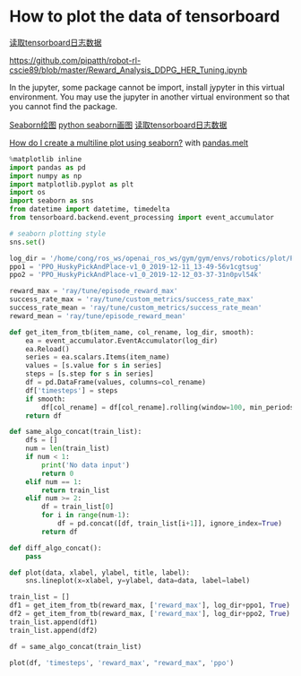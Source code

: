 # How to plot the data of tensorboard

[读取tensorboard日志数据](https://blog.csdn.net/nima1994/article/details/82844988)

https://github.com/pipatth/robot-rl-cscie89/blob/master/Reward_Analysis_DDPG_HER_Tuning.ipynb

In the jupyter, some package cannot be import, install jypyter in this virtual environment. You may use the jupyter in another virtual environment so that you cannot find the package.

[Seaborn绘图](https://blog.csdn.net/suzyu12345/article/details/69029106)
[python seaborn画图](https://blog.csdn.net/suzyu12345/article/details/69029106)
[读取tensorboard日志数据](https://blog.csdn.net/nima1994/article/details/82844988)

[How do I create a multiline plot using seaborn?](https://stackoverflow.com/questions/52308749/how-do-i-create-a-multiline-plot-using-seaborn) with [pandas.melt](https://pandas.pydata.org/pandas-docs/stable/reference/api/pandas.melt.html)

```python
%matplotlib inline
import pandas as pd
import numpy as np
import matplotlib.pyplot as plt
import os
import seaborn as sns
from datetime import datetime, timedelta
from tensorboard.backend.event_processing import event_accumulator

# seaborn plotting style
sns.set()

log_dir = '/home/cong/ros_ws/openai_ros_ws/gym/gym/envs/robotics/plot/PPO/'
ppo1 = 'PPO_HuskyPickAndPlace-v1_0_2019-12-11_13-49-56v1cgtsug'
ppo2 = 'PPO_HuskyPickAndPlace-v1_0_2019-12-12_03-37-31n0pvl54k'

reward_max = 'ray/tune/episode_reward_max'
success_rate_max = 'ray/tune/custom_metrics/success_rate_max'
success_rate_mean = 'ray/tune/custom_metrics/success_rate_mean'
reward_mean = 'ray/tune/episode_reward_mean'

def get_item_from_tb(item_name, col_rename, log_dir, smooth):
    ea = event_accumulator.EventAccumulator(log_dir)
    ea.Reload()
    series = ea.scalars.Items(item_name)
    values = [s.value for s in series]
    steps = [s.step for s in series]
    df = pd.DataFrame(values, columns=col_rename)
    df['timesteps'] = steps
    if smooth:
        df[col_rename] = df[col_rename].rolling(window=100, min_periods=2).mean()
    return df

def same_algo_concat(train_list):
    dfs = []
    num = len(train_list)
    if num < 1:
        print('No data input')
        return 0
    elif num == 1:
        return train_list
    elif num >= 2:
        df = train_list[0]
        for i in range(num-1):
            df = pd.concat([df, train_list[i+1]], ignore_index=True)
        return df

def diff_algo_concat():
    pass

def plot(data, xlabel, ylabel, title, label):
    sns.lineplot(x=xlabel, y=ylabel, data=data, label=label)

train_list = []
df1 = get_item_from_tb(reward_max, ['reward_max'], log_dir+ppo1, True)
df2 = get_item_from_tb(reward_max, ['reward_max'], log_dir+ppo2, True)
train_list.append(df1)
train_list.append(df2)

df = same_algo_concat(train_list)

plot(df, 'timesteps', 'reward_max', "reward_max", 'ppo')

```